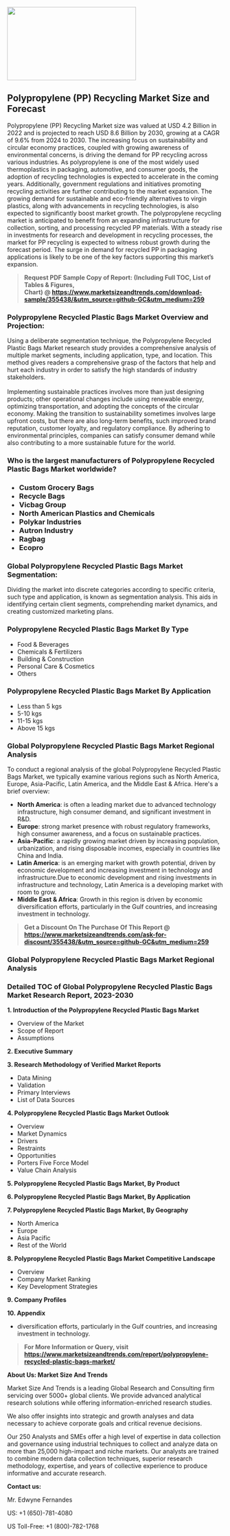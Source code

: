 <p><img class="alignnone size-medium wp-image-20088" src="https://ffe5etoiles.com/wp-content/uploads/2024/12/MST1-300x171.png" alt="" width="300" height="171" /></p><h2>Polypropylene (PP) Recycling Market Size and Forecast</h2><p>Polypropylene (PP) Recycling Market size was valued at USD 4.2 Billion in 2022 and is projected to reach USD 8.6 Billion by 2030, growing at a CAGR of 9.6% from 2024 to 2030. The increasing focus on sustainability and circular economy practices, coupled with growing awareness of environmental concerns, is driving the demand for PP recycling across various industries. As polypropylene is one of the most widely used thermoplastics in packaging, automotive, and consumer goods, the adoption of recycling technologies is expected to accelerate in the coming years. Additionally, government regulations and initiatives promoting recycling activities are further contributing to the market expansion. The growing demand for sustainable and eco-friendly alternatives to virgin plastics, along with advancements in recycling technologies, is also expected to significantly boost market growth. The polypropylene recycling market is anticipated to benefit from an expanding infrastructure for collection, sorting, and processing recycled PP materials. With a steady rise in investments for research and development in recycling processes, the market for PP recycling is expected to witness robust growth during the forecast period. The surge in demand for recycled PP in packaging applications is likely to be one of the key factors supporting this market’s expansion.</p><blockquote id="" class=""><strong>Request PDF Sample Copy of Report: (Including Full TOC, List of Tables &amp; Figures, Chart)&nbsp;@&nbsp;<strong><a href="https://www.marketsizeandtrends.com/download-sample/355438/&utm_source=github-GC&utm_medium=259" target="_blank">https://www.marketsizeandtrends.com/download-sample/355438/&utm_source=github-GC&utm_medium=259</a></strong></strong></blockquote><h3 id="" class="">Polypropylene Recycled Plastic Bags Market&nbsp;Overview and Projection:</h3><p id="" class="">Using a deliberate segmentation technique, the Polypropylene Recycled Plastic Bags Market research study provides a comprehensive analysis of multiple market segments, including application, type, and location. This method gives readers a comprehensive grasp of the factors that help and hurt each industry in order to satisfy the high standards of industry stakeholders. <br /> <br />Implementing sustainable practices involves more than just designing products; other operational changes include using renewable energy, optimizing transportation, and adopting the concepts of the circular economy. Making the transition to sustainability sometimes involves large upfront costs, but there are also long-term benefits, such improved brand reputation, customer loyalty, and regulatory compliance. By adhering to environmental principles, companies can satisfy consumer demand while also contributing to a more sustainable future for the world.</p><h3 id="" class="">Who is the largest manufacturers of&nbsp;Polypropylene Recycled Plastic Bags Market worldwide?</h3><h3 class=""><p><ul><li>Custom Grocery Bags </li><li> Recycle Bags </li><li> Vicbag Group </li><li> North American Plastics and Chemicals </li><li> Polykar Industries </li><li> Autron Industry </li><li> Ragbag </li><li> Ecopro</li></ul></p></h3><h3 id="" class="">Global&nbsp;Polypropylene Recycled Plastic Bags Market Segmentation:</h3><p id="" class="">Dividing the market into discrete categories according to specific criteria, such type and application, is known as segmentation analysis. This aids in identifying certain client segments, comprehending market dynamics, and creating customized marketing plans.</p><h3 id="" class="">Polypropylene Recycled Plastic Bags Market&nbsp;By Type</h3><p><p><ul><li>Food & Beverages</li><li> Chemicals & Fertilizers</li><li> Building & Construction</li><li> Personal Care & Cosmetics</li><li> Others</p></li></ul></p></p><h3 id="" class="">Polypropylene Recycled Plastic Bags Market&nbsp;By Application</h3><p class=""><p><ul><li>Less than 5 kgs</li><li> 5-10 kgs</li><li> 11-15 kgs</li><li> Above 15 kgs</li></ul></p></p><h3 id="" class="">Global Polypropylene Recycled Plastic Bags Market Regional Analysis</h3><p id="" class="">To conduct a regional analysis of the global Polypropylene Recycled Plastic Bags Market, we typically examine various regions such as North America, Europe, Asia-Pacific, Latin America, and the Middle East &amp; Africa. Here's a brief overview:</p><ul><li><strong>North America</strong>: is often a leading market due to advanced technology infrastructure, high consumer demand, and significant investment in R&amp;D.</li><li><strong>Europe</strong>: strong market presence with robust regulatory frameworks, high consumer awareness, and a focus on sustainable practices.</li><li><strong>Asia-Pacific</strong>: a rapidly growing market driven by increasing population, urbanization, and rising disposable incomes, especially in countries like China and India.</li><li><strong>Latin America</strong>: is an emerging market with growth potential, driven by economic development and increasing investment in technology and infrastructure.Due to economic development and rising investments in infrastructure and technology, Latin America is a developing market with room to grow.</li><li><strong>Middle East &amp; Africa</strong>: Growth in this region is driven by economic diversification efforts, particularly in the Gulf countries, and increasing investment in technology.</li></ul><blockquote id="" class=""><strong>Get a Discount On The Purchase Of This Report @ <strong><a href="https://www.marketsizeandtrends.com/ask-for-discount/355438/&utm_source=github-GC&utm_medium=259" target="_blank">https://www.marketsizeandtrends.com/ask-for-discount/355438/&utm_source=github-GC&utm_medium=259</a></strong></strong></blockquote><h3 id="" class="">Global Polypropylene Recycled Plastic Bags Market Regional Analysis</h3><h3 id="" class="">Detailed TOC of Global Polypropylene Recycled Plastic Bags Market Research Report, 2023-2030</h3><p id="" class=""><strong>1. Introduction of the Polypropylene Recycled Plastic Bags Market</strong></p><ul><li>Overview of the Market</li><li>Scope of Report</li><li>Assumptions</li></ul><p id="" class=""><strong>2. Executive Summary</strong></p><p id="" class=""><strong>3. Research Methodology of Verified Market Reports</strong></p><ul><li>Data Mining</li><li>Validation</li><li>Primary Interviews</li><li>List of Data Sources</li></ul><p id="" class=""><strong>4. Polypropylene Recycled Plastic Bags Market Outlook</strong></p><ul><li>Overview</li><li>Market Dynamics</li><li>Drivers</li><li>Restraints</li><li>Opportunities</li><li>Porters Five Force Model</li><li>Value Chain Analysis</li></ul><p id="" class=""><strong>5. Polypropylene Recycled Plastic Bags Market, By Product</strong></p><p id="" class=""><strong>6. Polypropylene Recycled Plastic Bags Market, By Application</strong></p><p id="" class=""><strong>7. Polypropylene Recycled Plastic Bags Market, By Geography</strong></p><ul><li>North America</li><li>Europe</li><li>Asia Pacific</li><li>Rest of the World</li></ul><p id="" class=""><strong>8. Polypropylene Recycled Plastic Bags Market Competitive Landscape</strong></p><ul><li>Overview</li><li>Company Market Ranking</li><li>Key Development Strategies</li></ul><p id="" class=""><strong>9. Company Profiles</strong></p><p id="" class=""><strong>10. Appendix</strong></p><ul><li>diversification efforts, particularly in the Gulf countries, and increasing investment in technology.</li></ul><blockquote id="" class=""><strong>For More Information or Query, visit <strong><strong><a href="https://www.marketsizeandtrends.com/report/polypropylene-recycled-plastic-bags-market/" target="_blank">https://www.marketsizeandtrends.com/report/polypropylene-recycled-plastic-bags-market/</a></strong></strong></strong></blockquote><p id="" class=""><strong>About Us: Market Size And Trends</strong></p><p id="" class="">Market Size And Trends is a leading Global Research and Consulting firm servicing over 5000+ global clients. We provide advanced analytical research solutions while offering information-enriched research studies.</p><p id="" class="">We also offer insights into strategic and growth analyses and data necessary to achieve corporate goals and critical revenue decisions.</p><p id="" class="">Our 250 Analysts and SMEs offer a high level of expertise in data collection and governance using industrial techniques to collect and analyze data on more than 25,000 high-impact and niche markets. Our analysts are trained to combine modern data collection techniques, superior research methodology, expertise, and years of collective experience to produce informative and accurate research.</p><p id="" class=""><strong>Contact us:</strong></p><p id="" class="">Mr. Edwyne Fernandes</p><p id="" class="">US: +1 (650)-781-4080</p><p id="" class="">US Toll-Free: +1 (800)-782-1768</p>
